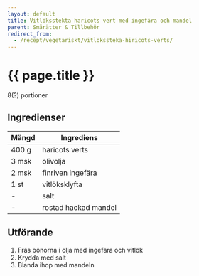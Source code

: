 ```yaml
---
layout: default
title: Vitlöksstekta haricots vert med ingefära och mandel
parent: Smårätter & Tillbehör
redirect_from:
  - /recept/vegetariskt/vitlokssteka-hiricots-verts/
---
```


# {{ page.title }}

8(?) portioner

## Ingredienser

Mängd|Ingrediens
------------ | -------------
400 g|haricots verts
3 msk|olivolja
2 msk|finriven ingefära
1 st|vitlöksklyfta
\-|salt
\-|rostad hackad mandel

## Utförande
1. Fräs bönorna i olja med ingefära och vitlök
2. Krydda med salt
3. Blanda ihop med mandeln
